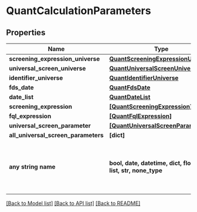 # QuantCalculationParameters


## Properties
Name | Type | Description | Notes
------------ | ------------- | ------------- | -------------
**screening_expression_universe** | [**QuantScreeningExpressionUniverse**](QuantScreeningExpressionUniverse.md) |  | [optional] 
**universal_screen_universe** | [**QuantUniversalScreenUniverse**](QuantUniversalScreenUniverse.md) |  | [optional] 
**identifier_universe** | [**QuantIdentifierUniverse**](QuantIdentifierUniverse.md) |  | [optional] 
**fds_date** | [**QuantFdsDate**](QuantFdsDate.md) |  | [optional] 
**date_list** | [**QuantDateList**](QuantDateList.md) |  | [optional] 
**screening_expression** | [**[QuantScreeningExpression]**](QuantScreeningExpression.md) |  | [optional] 
**fql_expression** | [**[QuantFqlExpression]**](QuantFqlExpression.md) |  | [optional] 
**universal_screen_parameter** | [**[QuantUniversalScreenParameter]**](QuantUniversalScreenParameter.md) |  | [optional] 
**all_universal_screen_parameters** | **[dict]** |  | [optional] 
**any string name** | **bool, date, datetime, dict, float, int, list, str, none_type** | any string name can be used but the value must be the correct type | [optional]

[[Back to Model list]](../README.md#documentation-for-models) [[Back to API list]](../README.md#documentation-for-api-endpoints) [[Back to README]](../README.md)


